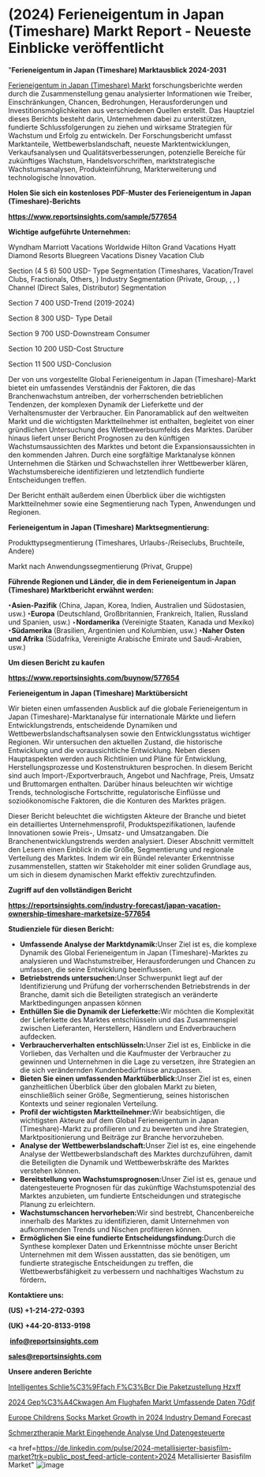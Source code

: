 # (2024) Ferieneigentum in Japan (Timeshare) Markt Report - Neueste Einblicke veröffentlicht

"<strong><b>Ferieneigentum in Japan (Timeshare) Marktausblick 2024-2031</b></strong>

<a href=https://www.reportsinsights.com/sample/577654>Ferieneigentum in Japan (Timeshare) Markt</a> forschungsberichte werden durch die Zusammenstellung genau analysierter Informationen wie Treiber, Einschränkungen, Chancen, Bedrohungen, Herausforderungen und Investitionsmöglichkeiten aus verschiedenen Quellen erstellt. Das Hauptziel dieses Berichts besteht darin, Unternehmen dabei zu unterstützen, fundierte Schlussfolgerungen zu ziehen und wirksame Strategien für Wachstum und Erfolg zu entwickeln. Der Forschungsbericht umfasst Marktanteile, Wettbewerbslandschaft, neueste Marktentwicklungen, Verkaufsanalysen und Qualitätsverbesserungen, potenzielle Bereiche für zukünftiges Wachstum, Handelsvorschriften, marktstrategische Wachstumsanalysen, Produkteinführung, Markterweiterung und technologische Innovation.

<strong><b>Holen Sie sich ein kostenloses PDF-Muster des Ferieneigentum in Japan (Timeshare)-Berichts</b></strong>

<a href=https://www.reportsinsights.com/sample/577654><strong><u>https://www.reportsinsights.com/sample/577654</u></strong></a>

<strong>Wichtige aufgeführte Unternehmen:</strong>

Wyndham 
Marriott Vacations Worldwide 
Hilton Grand Vacations 
Hyatt 
Diamond Resorts 
Bluegreen Vacations 
Disney Vacation Club 
 
Section (4 5 6) 500 USD- 
Type Segmentation (Timeshares, Vacation/Travel Clubs, Fractionals, Others, ) 
Industry Segmentation (Private, Group, , , ) 
Channel (Direct Sales, Distributor) Segmentation 
 
Section 7 400 USD-Trend (2019-2024) 
 
Section 8 300 USD- Type Detail 
 
Section 9 700 USD-Downstream Consumer 
 
Section 10 200 USD-Cost Structure 
 
Section 11 500 USD-Conclusion

Der von uns vorgestellte Global Ferieneigentum in Japan (Timeshare)-Markt bietet ein umfassendes Verständnis der Faktoren, die das Branchenwachstum antreiben, der vorherrschenden betrieblichen Tendenzen, der komplexen Dynamik der Lieferkette und der Verhaltensmuster der Verbraucher. Ein Panoramablick auf den weltweiten Markt und die wichtigsten Marktteilnehmer ist enthalten, begleitet von einer gründlichen Untersuchung des Wettbewerbsumfelds des Marktes. Darüber hinaus liefert unser Bericht Prognosen zu den künftigen Wachstumsaussichten des Marktes und betont die Expansionsaussichten in den kommenden Jahren. Durch eine sorgfältige Marktanalyse können Unternehmen die Stärken und Schwachstellen ihrer Wettbewerber klären, Wachstumsbereiche identifizieren und letztendlich fundierte Entscheidungen treffen.

Der Bericht enthält außerdem einen Überblick über die wichtigsten Marktteilnehmer sowie eine Segmentierung nach Typen, Anwendungen und Regionen.

<strong>Ferieneigentum in Japan (Timeshare) Marktsegmentierung:</strong>

Produkttypsegmentierung
(Timeshares, Urlaubs-/Reiseclubs, Bruchteile, Andere)

Markt nach Anwendungssegmentierung
(Privat, Gruppe)

<strong><b>Führende Regionen und Länder, die in dem Ferieneigentum in Japan (Timeshare) Marktbericht erwähnt werden:</b></strong>

<strong><b>‣Asien-Pazifik</b></strong> (China, Japan, Korea, Indien, Australien und Südostasien, usw.)
<strong><b>‣Europa</b></strong> (Deutschland, Großbritannien, Frankreich, Italien, Russland und Spanien, usw.)
‣<strong><b>Nordamerika</b></strong> (Vereinigte Staaten, Kanada und Mexiko)
<strong><b>‣Südamerika</b></strong> (Brasilien, Argentinien und Kolumbien, usw.)
<strong><b>‣Naher Osten und Afrika</b></strong> (Südafrika, Vereinigte Arabische Emirate und Saudi-Arabien, usw.)

<strong>Um diesen Bericht zu kaufen</strong>

<a href=https://www.reportsinsights.com/buynow/577654><strong><u>https://www.reportsinsights.com/buynow/577654</u></strong></a>

<strong>Ferieneigentum in Japan (Timeshare) Marktübersicht</strong>

Wir bieten einen umfassenden Ausblick auf die globale Ferieneigentum in Japan (Timeshare)-Marktanalyse für internationale Märkte und liefern Entwicklungstrends, entscheidende Dynamiken und Wettbewerbslandschaftsanalysen sowie den Entwicklungsstatus wichtiger Regionen. Wir untersuchen den aktuellen Zustand, die historische Entwicklung und die voraussichtliche Entwicklung. Neben diesen Hauptaspekten werden auch Richtlinien und Pläne für Entwicklung, Herstellungsprozesse und Kostenstrukturen besprochen. In diesem Bericht sind auch Import-/Exportverbrauch, Angebot und Nachfrage, Preis, Umsatz und Bruttomargen enthalten. Darüber hinaus beleuchten wir wichtige Trends, technologische Fortschritte, regulatorische Einflüsse und sozioökonomische Faktoren, die die Konturen des Marktes prägen.

Dieser Bericht beleuchtet die wichtigsten Akteure der Branche und bietet ein detailliertes Unternehmensprofil, Produktspezifikationen, laufende Innovationen sowie Preis-, Umsatz- und Umsatzangaben. Die Branchenentwicklungstrends werden analysiert. Dieser Abschnitt vermittelt den Lesern einen Einblick in die Größe, Segmentierung und regionale Verteilung des Marktes. Indem wir ein Bündel relevanter Erkenntnisse zusammenstellen, statten wir Stakeholder mit einer soliden Grundlage aus, um sich in diesem dynamischen Markt effektiv zurechtzufinden.

<strong>Zugriff auf den vollständigen Bericht</strong>

<a href=https://reportsinsights.com/industry-forecast/japan-vacation-ownership-timeshare-marketsize-577654><strong>https://reportsinsights.com/industry-forecast/japan-vacation-ownership-timeshare-marketsize-577654</strong></a>

<strong>Studienziele für diesen Bericht:</strong>
<ul>
  <li><strong>Umfassende Analyse der Marktdynamik:</strong>Unser Ziel ist es, die komplexe Dynamik des Global Ferieneigentum in Japan (Timeshare)-Marktes zu analysieren und Wachstumstreiber, Herausforderungen und Chancen zu umfassen, die seine Entwicklung beeinflussen.</li>
  <li><strong>Betriebstrends untersuchen:</strong>Unser Schwerpunkt liegt auf der Identifizierung und Prüfung der vorherrschenden Betriebstrends in der Branche, damit sich die Beteiligten strategisch an veränderte Marktbedingungen anpassen können</li>
  <li><strong>Enthüllen Sie die Dynamik der Lieferkette:</strong>Wir möchten die Komplexität der Lieferkette des Marktes entschlüsseln und das Zusammenspiel zwischen Lieferanten, Herstellern, Händlern und Endverbrauchern aufdecken.</li>
  <li><strong>Verbraucherverhalten entschlüsseln:</strong>Unser Ziel ist es, Einblicke in die Vorlieben, das Verhalten und die Kaufmuster der Verbraucher zu gewinnen und Unternehmen in die Lage zu versetzen, ihre Strategien an die sich verändernden Kundenbedürfnisse anzupassen.</li>
  <li><strong>Bieten Sie einen umfassenden Marktüberblick:</strong>Unser Ziel ist es, einen ganzheitlichen Überblick über den globalen Markt zu bieten, einschließlich seiner Größe, Segmentierung, seines historischen Kontexts und seiner regionalen Verteilung.</li>
  <li><strong>Profil der wichtigsten Marktteilnehmer:</strong>Wir beabsichtigen, die wichtigsten Akteure auf dem Global Ferieneigentum in Japan (Timeshare)-Markt zu profilieren und zu bewerten und ihre Strategien, Marktpositionierung und Beiträge zur Branche hervorzuheben.</li>
  <li><strong>Analyse der Wettbewerbslandschaft:</strong>Unser Ziel ist es, eine eingehende Analyse der Wettbewerbslandschaft des Marktes durchzuführen, damit die Beteiligten die Dynamik und Wettbewerbskräfte des Marktes verstehen können.</li>
  <li><strong>Bereitstellung von Wachstumsprognosen:</strong>Unser Ziel ist es, genaue und datengesteuerte Prognosen für das zukünftige Wachstumspotenzial des Marktes anzubieten, um fundierte Entscheidungen und strategische Planung zu erleichtern.</li>
  <li><strong>Wachstumschancen hervorheben:</strong>Wir sind bestrebt, Chancenbereiche innerhalb des Marktes zu identifizieren, damit Unternehmen von aufkommenden Trends und Nischen profitieren können.</li>
  <li><strong>Ermöglichen Sie eine fundierte Entscheidungsfindung:</strong>Durch die Synthese komplexer Daten und Erkenntnisse möchte unser Bericht Unternehmen mit dem Wissen ausstatten, das sie benötigen, um fundierte strategische Entscheidungen zu treffen, die Wettbewerbsfähigkeit zu verbessern und nachhaltiges Wachstum zu fördern<strong>.</strong></li>
</ul>
<strong>Kontaktiere uns:</strong>

<strong>(US) +1-214-272-0393</strong>

<strong>(UK) +44-20-8133-9198</strong>

<strong> </strong><a href=info@reportsinsights.com><strong><u>info@reportsinsights.com</u></strong></a>

<a href=sales@reportsinsights.com><strong><u>sales@reportsinsights.com</u></strong></a>

<strong>Unsere anderen Berichte</strong>

<a href=https://de.linkedin.com/pulse/intelligentes-schlie%C3%9Ffach-f%C3%BCr-die-paketzustellung-hzxff/>Intelligentes Schlie%C3%9Ffach F%C3%Bcr Die Paketzustellung Hzxff</a>

<a href=https://de.linkedin.com/pulse/2024-gep%C3%A4ckwagen-am-flughafen-markt-umfassende-daten-7gdjf/>2024 Gep%C3%A4Ckwagen Am Flughafen Markt Umfassende Daten 7Gdjf</a>

<a href=https://github.com/daminid12/RImarketresearch/blob/main/Europe-Childrens-Socks-Market-Growth-in-2024-Industry-Demand-Forecast.md>Europe Childrens Socks Market Growth in 2024 Industry Demand Forecast</a>

<a href=https://de.linkedin.com/pulse/schmerztherapie-markt-eingehende-analyse-und-datengesteuerte>Schmerztherapie Markt Eingehende Analyse Und Datengesteuerte</a>

<a href=https://de.linkedin.com/pulse/2024-metallisierter-basisfilm-market?trk=public_post_feed-article-content>2024 Metallisierter Basisfilm Market</a>"
![image](https://github.com/Jaayaachit/RIMarket/assets/158452289/00207d93-ec2c-451e-8826-45187fa1adbe)
